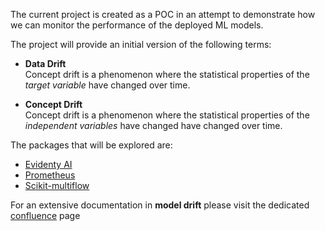 The current project is created as a POC in an attempt to demonstrate how we can monitor the performance of the deployed ML models.

The project will provide an initial version of the following terms:
- **Data Drift** <br>
Concept drift is a phenomenon where the statistical properties of the _target variable_ have changed over time. 

- **Concept Drift** <br>
Concept drift is a phenomenon where the statistical properties of the _independent variables_ have changed have changed over time.

The packages that will be explored are: <br>
- [Evidenty AI](https://github.com/evidentlyai/evidently) 
- [Prometheus](https://prometheus.io/) 
- [Scikit-multiflow](https://scikit-multiflow.github.io/) 

For an extensive documentation in **model drift** please visit the dedicated [confluence](http://conf.europe.easyjet.local/display/DST/Model+Drift) page
